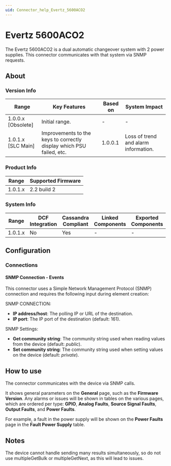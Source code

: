 ```yaml
---
uid: Connector_help_Evertz_5600ACO2
---
```


# Evertz 5600ACO2

The Evertz 5600ACO2 is a dual automatic changeover system with 2 power supplies. This connector communicates with that system via SNMP requests.

## About

### Version Info

| **Range**            | **Key Features**                                                     | **Based on** | **System Impact**                    |
|----------------------|----------------------------------------------------------------------|--------------|--------------------------------------|
| 1.0.0.x \[Obsolete\] | Initial range.                                                       | \-           | \-                                   |
| 1.0.1.x \[SLC Main\] | Improvements to the keys to correctly display which PSU failed, etc. | 1.0.0.1      | Loss of trend and alarm information. |

### Product Info

| Range     | Supported Firmware     |
|-----------|------------------------|
| 1.0.1.x   | 2.2 build 2            |

### System Info

| Range     | DCF Integration     | Cassandra Compliant     | Linked Components     | Exported Components     |
|-----------|---------------------|-------------------------|-----------------------|-------------------------|
| 1.0.1.x   | No                  | Yes                     | \-                    | \-                      |

## Configuration

### Connections

#### SNMP Connection - Events

This connector uses a Simple Network Management Protocol (SNMP) connection and requires the following input during element creation:

SNMP CONNECTION:

- **IP address/host**: The polling IP or URL of the destination.
- **IP port**: The IP port of the destination (default: 161).

SNMP Settings:

- **Get community string**: The community string used when reading values from the device (default: *public*).
- **Set community string**: The community string used when setting values on the device (default: *private*).

## How to use

The connector communicates with the device via SNMP calls.

It shows general parameters on the **General** page, such as the **Firmware Version**. Any alarms or issues will be shown in tables on the various pages, which are ordered per type: **GPIO**, **Analog Faults**, **Source Signal Faults**, **Output Faults**, and **Power Faults**.

For example, a fault in the power supply will be shown on the **Power Faults** page in the **Fault Power Supply** table.

## Notes

The device cannot handle sending many results simultaneously, so do not use multipleGetBulk or multipleGetNext, as this will lead to issues.
